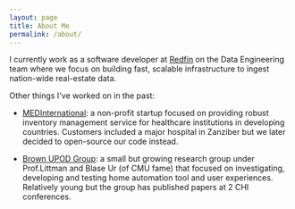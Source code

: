 ```yaml
---
layout: page
title: About Me
permalink: /about/
---
```


I currently work as a software developer at [Redfin](http://www.redfin.com) on the Data Engineering team where we focus on building fast, scalable infrastructure to ingest nation-wide real-estate data.

Other things I've worked on in the past:

* [MEDInternational](http://www.medinternational-us.org): a non-profit startup focused on providing robust inventory management service for healthcare institutions in developing countries. Customers included a major hospital in Zanziber but we later decided to open-source our code instead.

* [Brown UPOD Group](http://www.upod.io): a small but growing research group under Prof.Littman and Blase Ur (of CMU fame) that focused on investigating, developing and testing home automation tool and user experiences. Relatively young but the group has published papers at 2 CHI conferences.

